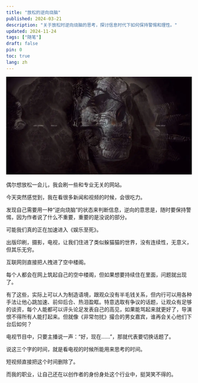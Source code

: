 ```yaml
---
title: "放松的逆向烧脑"
published: 2024-03-21
description: "关于放松时逆向烧脑的思考，探讨信息时代下如何保持警惕和理性。"
updated: 2024-11-24
tags: ["随笔"]
draft: false
pin: 0
toc: true
lang: zh
---
```


![封面](./_images/放松的逆向烧脑-1754569722003.webp)

偶尔想放松一会儿，我会刷一些和专业无关的网站。

今天突然感觉到，我在看很多新闻和视频的时候，会很吃力。

发现自己需要用一种“逆向烧脑”的状态来判断信息，逆向的意思是，随时要保持警惕，因为作者说了什么不重要，重要的是没说的部分。

可能我们真的正在加速进入《娱乐至死》。

出版印刷，摄影，电视，让我们住进了类似躲猫猫的世界，没有连续性，无意义，但其乐无穷。

互联网则直接把人拽进了空中楼阁。

每个人都会在网上筑起自己的空中楼阁，但如果想要持续住在里面，问题就出现了。

有了这些，实际上可以人为制造语境，跟观众没有半毛钱关系，但内行可以用各种手法让他心跳加速、前仰后合、热泪盈眶。特意选取有争议的话题，让观众有足够的谈资，每个人能都可以评头论足发表自己的高见，如果能骂起来就更好了，导演恨不得所有人能打起来。但就像《非常勿扰》撮合的男女嘉宾，谁再会关心他们下台后如何？

电视节目中，只要主播说一声：“好，现在……”，那就代表要切换话题了。

说这三个字的时间，就是看电视的时候所能用来思考的时间。

短视频直接把这个时间删除了。

而我的职业，让自己还在以创作者的身份身处这个行业中，挺哭笑不得的。
